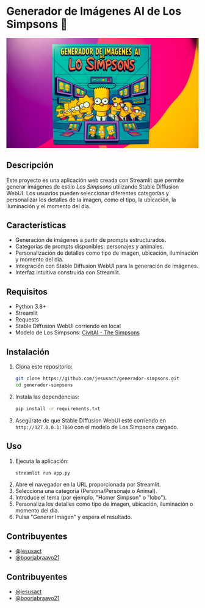 # Generador de Imágenes AI de Los Simpsons 🎨

![Generador de Imágenes AI de Los Simpsons](https://raw.githubusercontent.com/jesusact/stable-diffusion-simpsons/refs/heads/main/assets/banner-simpsons.webp)

## Descripción
Este proyecto es una aplicación web creada con Streamlit que permite generar imágenes de estilo *Los Simpsons* utilizando Stable Diffusion WebUI. Los usuarios pueden seleccionar diferentes categorías y personalizar los detalles de la imagen, como el tipo, la ubicación, la iluminación y el momento del día.

## Características
- Generación de imágenes a partir de prompts estructurados.
- Categorías de prompts disponibles: personajes y animales.
- Personalización de detalles como tipo de imagen, ubicación, iluminación y momento del día.
- Integración con Stable Diffusion WebUI para la generación de imágenes.
- Interfaz intuitiva construida con Streamlit.

## Requisitos
- Python 3.8+
- Streamlit
- Requests
- Stable Diffusion WebUI corriendo en local
- Modelo de Los Simpsons: [CivitAI - The Simpsons](https://civitai.com/models/1250/the-simpsons)

## Instalación
1. Clona este repositorio:
   ```bash
   git clone https://github.com/jesusact/generador-simpsons.git
   cd generador-simpsons
   ```
2. Instala las dependencias:
   ```bash
   pip install -r requirements.txt
   ```
3. Asegúrate de que Stable Diffusion WebUI esté corriendo en `http://127.0.0.1:7860` con el modelo de Los Simpsons cargado.

## Uso
1. Ejecuta la aplicación:
   ```bash
   streamlit run app.py
   ```
2. Abre el navegador en la URL proporcionada por Streamlit.
3. Selecciona una categoría (Persona/Personaje o Animal).
4. Introduce el tema (por ejemplo, "Homer Simpson" o "lobo").
5. Personaliza los detalles como tipo de imagen, ubicación, iluminación o momento del día.
6. Pulsa "Generar Imagen" y espera el resultado.

## Contribuyentes
- [@jesusact](https://github.com/jesusact)  
- [@boorjabraavo21](https://github.com/boorjabraavo21)


## Contribuyentes
- [@jesusact](https://github.com/jesusact)  
- [@boorjabraavo21](https://github.com/boorjabraavo21)  


